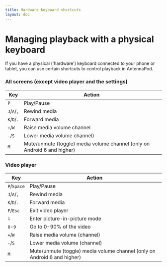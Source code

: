 ```yaml
---
title: Hardware keyboard shortcuts
layout: doc
---
```


# Managing playback with a physical keyboard

If you have a physical ('hardware') keyboard connected to your phone or tablet, you can use certain shortcuts to control playback in AntennaPod.

### All screens (except video player and the settings)
| Key | Action |
| -- | -- |
|`P` | Play/Pause|
| `J`/`A`/`,` | Rewind media |
| `K`/`D`/`.` | Forward media |
| `+`/`W` | Raise media volume channel |
| `-`/`S` | Lower media volume channel) |
| `M` | Mute/unmute (toggle) media volume channel (only on Android 6 and higher) |

### Video player
| Key | Action |
| -- | -- |
| `P`/`Space` | Play/Pause |
| `J`/`A`/`,` | Rewind media |
| `K`/`D`/`.` | Forward media |
| `F`/`Esc` | Exit video player |
| `i` | Enter picture-in-picture mode |
| `0`-`9` | Go to 0-90% of the video |
| `+`/`W` | Raise media volume (channel) |
| `-`/`S` | Lower media volume (channel) |
| `M` | Mute/unmute (toggle) media volume channel (only on Android 6 and higher) |
